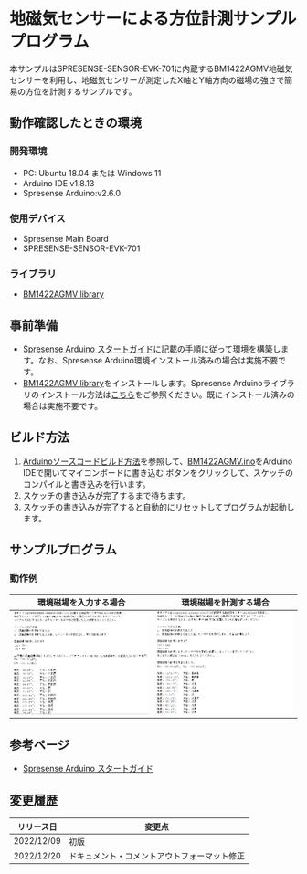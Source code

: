 # 地磁気センサーによる方位計測サンプルプログラム

本サンプルはSPRESENSE-SENSOR-EVK-701に内蔵するBM1422AGMV地磁気センサーを利用し、地磁気センサーが測定したX軸とY軸方向の磁場の強さで簡易の方位を計測するサンプルです。

## 動作確認したときの環境

### 開発環境
- PC: Ubuntu 18.04 または Windows 11
- Arduino IDE v1.8.13
- Spresense Arduino:v2.6.0

### 使用デバイス
- Spresense Main Board
- SPRESENSE-SENSOR-EVK-701

### ライブラリ
- [BM1422AGMV library](https://github.com/RohmSemiconductor/Arduino/tree/master/BM1422AGMV)


## 事前準備
- [Spresense Arduino スタートガイド](https://developer.sony.com/develop/spresense/docs/arduino_set_up_ja.html)に記載の手順に従って環境を構築します。なお、Spresense Arduino環境インストール済みの場合は実施不要です。
- [BM1422AGMV library](https://github.com/RohmSemiconductor/Arduino/tree/master/BM1422AGMV)をインストールします。Spresense Arduinoライブラリのインストール方法は[こちら](https://github.com/SonySemiconductorSolutions/ssup-spresense-internal/blob/main/FAQ.md#arduino%E3%83%A9%E3%82%A4%E3%83%96%E3%83%A9%E3%83%AA%E3%82%92%E3%82%A4%E3%83%B3%E3%82%B9%E3%83%88%E3%83%BC%E3%83%AB%E3%81%99%E3%82%8B%E6%96%B9%E6%B3%95)をご参照ください。既にインストール済みの場合は実施不要です。

## ビルド方法
1. [Arduinoソースコードビルド方法](https://developer.sony.com/develop/spresense/docs/arduino_set_up_ja.html#_led_%E3%81%AE%E3%82%B9%E3%82%B1%E3%83%83%E3%83%81%E3%82%92%E5%8B%95%E3%81%8B%E3%81%97%E3%81%A6%E3%81%BF%E3%82%8B)を参照して、[BM1422AGMV.ino](./BM1422AGMV.ino)をArduino IDEで開いてマイコンボードに書き込む ボタンをクリックして、スケッチのコンパイルと書き込みを行います。
2. スケッチの書き込みが完了するまで待ちます。
3. スケッチの書き込みが完了すると自動的にリセットしてプログラムが起動します。

## サンプルプログラム

### 動作例
|環境磁場を入力する場合|環境磁場を計測する場合|
|----|----|
|![環境磁場を入力](images/環境磁場を入力.png)|![環境磁場を計測](images/環境磁場を計測.png)|

## 参考ページ
- [Spresense Arduino スタートガイド](https://developer.sony.com/develop/spresense/docs/arduino_set_up_ja.html)


## 変更履歴
|リリース日|変更点|
|----|----|
|2022/12/09|初版|
|2022/12/20|ドキュメント・コメントアウトフォーマット修正|
